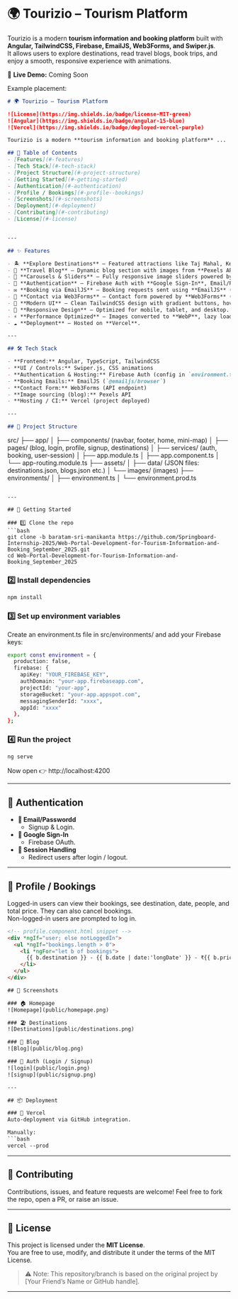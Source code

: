 # 🌍 Tourizio – Tourism Platform

Tourizio is a modern **tourism information and booking platform** built with **Angular, TailwindCSS, Firebase, EmailJS, Web3Forms, and Swiper.js**.  
It allows users to explore destinations, read travel blogs, book trips, and enjoy a smooth, responsive experience with animations.

🔗 **Live Demo:** Coming Soon

Example placement:

```markdown
# 🌍 Tourizio – Tourism Platform

![License](https://img.shields.io/badge/license-MIT-green)
![Angular](https://img.shields.io/badge/angular-15-blue)
![Vercel](https://img.shields.io/badge/deployed-vercel-purple)

Tourizio is a modern **tourism information and booking platform** ...

## 📑 Table of Contents
- [Features](#-features)
- [Tech Stack](#-tech-stack)
- [Project Structure](#-project-structure)
- [Getting Started](#-getting-started)
- [Authentication](#-authentication)
- [Profile / Bookings](#-profile--bookings)
- [Screenshots](#-screenshots)
- [Deployment](#-deployment)
- [Contributing](#-contributing)
- [License](#-license)


---

## ✨ Features

- 🏝️ **Explore Destinations** – Featured attractions like Taj Mahal, Kerala Backwaters, Goa Beaches, and more.  
- 📖 **Travel Blog** – Dynamic blog section with images from **Pexels API**, categories, tags, likes, and skeleton loaders.  
- 🎠 **Carousels & Sliders** – Fully responsive image sliders powered by **Swiper.js**.  
- 🔐 **Authentication** – Firebase Auth with **Google Sign-In**, Email/Password login & signup.  
- ✉️ **Booking via EmailJS** – Booking requests sent using **EmailJS** (client-side) for quick booking emails.  
- 📨 **Contact via Web3Forms** – Contact form powered by **Web3Forms** (easy-to-configure form endpoint).  
- 🎨 **Modern UI** – Clean TailwindCSS design with gradient buttons, hover effects, and smooth transitions.  
- 📱 **Responsive Design** – Optimized for mobile, tablet, and desktop.  
- ⚡ **Performance Optimized** – Images converted to **WebP**, lazy loading enabled, scroll reveal animations.  
- ☁️ **Deployment** – Hosted on **Vercel**.

---

## 🛠️ Tech Stack

- **Frontend:** Angular, TypeScript, TailwindCSS  
- **UI / Controls:** Swiper.js, CSS animations  
- **Authentication & Hosting:** Firebase Auth (config in `environment.ts`)  
- **Booking Emails:** EmailJS (`@emailjs/browser`)  
- **Contact Form:** Web3Forms (API endpoint)  
- **Image sourcing (blog):** Pexels API  
- **Hosting / CI:** Vercel (project deployed)

---

## 📂 Project Structure

```
src/
├── app/
│ ├── components/ (navbar, footer, home, mini-map)
│ ├── pages/ (blog, login, profile, signup, destinations)
│ ├── services/ (auth, booking, user-session)
│ ├── app.module.ts
│ ├── app.component.ts
│ └── app-routing.module.ts
├── assets/
│ ├── data/ (JSON files: destinations.json, blogs.json etc.)
│ └── images/ (images)
├── environments/
│ ├── environment.ts
│ └── environment.prod.ts

```

---

## 🚀 Getting Started  

### 1️⃣ Clone the repo
```bash
git clone -b baratam-sri-manikanta https://github.com/Springboard-Internship-2025/Web-Portal-Development-for-Tourism-Information-and-Booking_September_2025.git
cd Web-Portal-Development-for-Tourism-Information-and-Booking_September_2025

```
### 2️⃣ Install dependencies
```bash
npm install
```
### 3️⃣ Set up environment variables
Create an environment.ts file in src/environments/ and add your Firebase keys:
```bash
export const environment = {
  production: false,
  firebase: {
    apiKey: "YOUR_FIREBASE_KEY",
    authDomain: "your-app.firebaseapp.com",
    projectId: "your-app",
    storageBucket: "your-app.appspot.com",
    messagingSenderId: "xxxx",
    appId: "xxxx"
  },
};

```
### 4️⃣ Run the project
```bash
ng serve
```
Now open 👉 http://localhost:4200

---

## 🔑 Authentication

- **🔐 Email/Passwordd**
  - Signup & Login.
- **🔑 Google Sign-In**
  - Firebase OAuth.
- **🔄 Session Handling**
  - Redirect users after login / logout.

---
## 👤 Profile / Bookings

Logged-in users can view their bookings, see destination, date, people, and total price. They can also cancel bookings.  
Non-logged-in users are prompted to log in.

```html
<!-- profile.component.html snippet -->
<div *ngIf="user; else notLoggedIn">
  <ul *ngIf="bookings.length > 0">
    <li *ngFor="let b of bookings">
      {{ b.destination }} - {{ b.date | date:'longDate' }} - ₹{{ b.price * b.people }}
    </li>
  </ul>
</div>

## 📸 Screenshots

### 🏠 Homepage
![Homepage](public/homepage.png)

### 🏖️ Destinations
![Destinations](public/destinations.png)

### 📰 Blog
![Blog](public/blog.png)

### 🔐 Auth (Login / Signup)
![login](public/login.png)
![signup](public/signup.png)

---

## 📦 Deployment

### 🚀 Vercel
Auto-deployment via GitHub integration.

Manually:
```bash
vercel --prod
```

---

## 🤝 Contributing

Contributions, issues, and feature requests are welcome!
Feel free to fork the repo, open a PR, or raise an issue.

---
## 📜 License

This project is licensed under the **MIT License**.  
You are free to use, modify, and distribute it under the terms of the MIT License.  

> ⚠️ Note: This repository/branch is based on the original project by [Your Friend’s Name or GitHub handle].

---